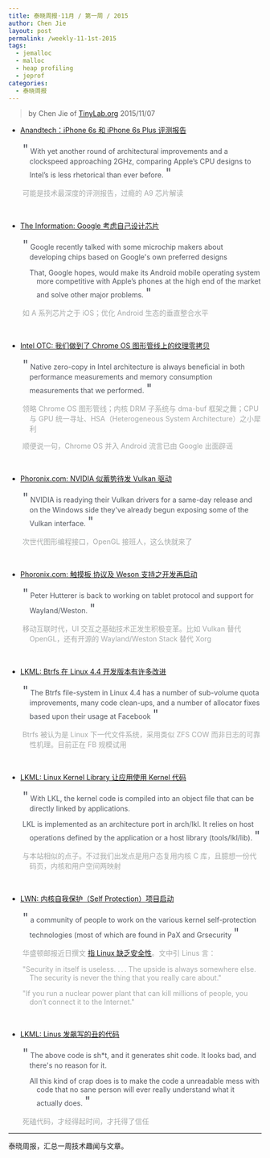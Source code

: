 ```yaml
---
title: 泰晓周报·11月 / 第一周 / 2015
author: Chen Jie
layout: post
permalink: /weekly-11-1st-2015
tags:
  - jemalloc
  - malloc
  - heap profiling
  - jeprof
categories:
  - 泰晓周报
---
```


> by Chen Jie of [TinyLab.org][1]
> 2015/11/07

- [Anandtech：iPhone 6s 和 iPhone 6s Plus 评测报告](http://anandtech.com/show/9686/the-apple-iphone-6s-and-iphone-6s-plus-review)
<p style="padding-left:3em; text-indent:-1em; color:#53575f"><span style="font-size:25px">&quot;</span>
With yet another round of architectural improvements and a clockspeed approaching 2GHz, comparing Apple’s CPU designs to Intel’s is less rhetorical than ever before.
<span style="font-size:25px">&quot;</span></p>

<p style="padding-left:3em; text-indent:-1em; color:#a6aaa9">可能是技术最深度的评测报告，过瘾的 A9 芯片解读</p>
<br/>

- [The Information: Google 考虑自己设计芯片](https://www.theinformation.com/with-apple-in-mind-google-seeks-android-chip-partners)

<p style="padding-left:3em; text-indent:-1em; color:#53575f"><span style="font-size:25px">&quot;</span>
Google recently talked with some microchip makers about developing chips based on Google's own preferred designs
</p><p style="padding-left:4em; text-indent:-1em; color:#53575f">
That, Google hopes, would make its Android mobile operating system more competitive with Apple’s phones at the high end of the market and solve other major problems.
<span style="font-size:25px">&quot;</span></p>

<p style="padding-left:3em; text-indent:-1em; color:#a6aaa9">如 A 系列芯片之于 iOS；优化 Android 生态的垂直整合水平</p>
<br/>

- [Intel OTC: 我们做到了 Chrome OS 图形管线上的纹理零拷贝](https://01.org/zh/blogs/2015/zero-copy-texture-uploads-chrome-os)

<p style="padding-left:3em; text-indent:-1em; color:#53575f"><span style="font-size:25px">&quot;</span>
Native zero-copy in Intel architecture is always beneficial in both performance measurements and memory consumption measurements that we performed.
<span style="font-size:25px">&quot;</span></p>

<p style="padding-left:3em; text-indent:-1em; color:#a6aaa9">领略 Chrome OS 图形管线；内核 DRM 子系统与 dma-buf 框架之舞；CPU 与 GPU 统一寻址、HSA（Heterogeneous System Architecture）之小犀利</p>
<p style="padding-left:3em; text-indent:-1em; color:#a6aaa9">顺便说一句，Chrome OS 并入 Android 流言已由 Google 出面辟谣</p>
<br/>

- [Phoronix.com: NVIDIA 似蓄势待发 Vulkan 驱动](http://www.phoronix.com/scan.php?page=news_item&px=NVIDIA-Vulkan-Nearing-Release)

<p style="padding-left:3em; text-indent:-1em; color:#53575f"><span style="font-size:25px">&quot;</span>
NVIDIA is readying their Vulkan drivers for a same-day release and on the Windows side they've already begun exposing some of the Vulkan interface. 
<span style="font-size:25px">&quot;</span></p>

<p style="padding-left:3em; text-indent:-1em; color:#a6aaa9">次世代图形编程接口，OpenGL 接班人，这么快就来了</p>
<br/>

- [Phoronix.com: 触摸板 协议及 Weson 支持之开发再启动](http://www.phoronix.com/scan.php?page=news_item&px=Tablet-Revised-For-Wayland)

<p style="padding-left:3em; text-indent:-1em; color:#53575f"><span style="font-size:25px">&quot;</span>
Peter Hutterer is back to working on tablet protocol and support for Wayland/Weston.
<span style="font-size:25px">&quot;</span></p>

<p style="padding-left:3em; text-indent:-1em; color:#a6aaa9">移动互联时代，UI 交互之基础技术正发生积极变革。比如 Vulkan 替代 OpenGL，还有开源的 Wayland/Weston Stack 替代 Xorg</p>
<br/>

- [LKML: Btrfs 在 Linux 4.4 开发版本有许多改进](http://lkml.iu.edu/hypermail/linux/kernel/1511.0/04360.html)

<p style="padding-left:3em; text-indent:-1em; color:#53575f"><span style="font-size:25px">&quot;</span>
The Btrfs file-system in Linux 4.4 has a number of sub-volume quota improvements, many code clean-ups, and a number of allocator fixes based upon their usage at Facebook
<span style="font-size:25px">&quot;</span></p>

<p style="padding-left:3em; text-indent:-1em; color:#a6aaa9">Btrfs 被认为是 Linux 下一代文件系统，采用类似 ZFS COW 而非日志的可靠性机理。目前正在 FB 规模试用</p>
<br/>

- [LKML: Linux Kernel Library 让应用使用 Kernel 代码](http://lkml.iu.edu/hypermail/linux/kernel/1511.0/01898.html)

<p style="padding-left:3em; text-indent:-1em; color:#53575f"><span style="font-size:25px">&quot;</span>
With LKL, the kernel code is compiled into an object file that can be directly linked by applications.
</p><p style="padding-left:3em; text-indent:-1em; color:#53575f">
LKL is implemented as an architecture port in arch/lkl. It relies on host operations defined by the application or a host library (tools/lkl/lib).
<span style="font-size:25px">&quot;</span></p>

<p style="padding-left:3em; text-indent:-1em; color:#a6aaa9">与本站相似的点子。不过我们出发点是用户态复用内核 C 库，且臆想一份代码页，内核和用户空间两映射</p>
<br/>

- [LWN: 内核自我保护（Self Protection）项目启动](http://lwn.net/Articles/663361/rss)

<p style="padding-left:3em; text-indent:-1em; color:#53575f"><span style="font-size:25px">&quot;</span>
a community of people to work on the various kernel self-protection technologies (most of which are found in PaX and Grsecurity
<span style="font-size:25px">&quot;</span></p>

<p style="padding-left:3em; text-indent:-1em; color:#a6aaa9">华盛顿邮报近日撰文 <a href="http://www.washingtonpost.com/sf/business/2015/11/05/net-of-insecurity-the-kernel-of-the-argument/">指 Linux 缺乏安全性</a>。文中引 Linus 言：</p>
<p style="padding-left:3em; text-indent:-1em; color:#a6aaa9">"Security in itself is useless. . . . The upside is always somewhere else. The security is never the thing that you really care about."</p>
<p style="padding-left:3em; text-indent:-1em; color:#a6aaa9">"If you run a nuclear power plant that can kill millions of people, you don’t connect it to the Internet."</p>
<br/>

- [LKML: Linus 发飙写的丑的代码](http://lkml.iu.edu/hypermail/linux/kernel/1510.3/02866.html)

<p style="padding-left:3em; text-indent:-1em; color:#53575f"><span style="font-size:25px">&quot;</span>
The above code is sh*t, and it generates shit code. It looks bad, and there's no reason for it.
</p><p style="padding-left:4em; text-indent:-1em; color:#53575f">
All this kind of crap does is to make the code a unreadable mess with code that no sane person will ever really understand what it actually does.
<span style="font-size:25px">&quot;</span></p>

<p style="padding-left:3em; text-indent:-1em; color:#a6aaa9">死磕代码，才经得起时间，才托得了信任</p>

---
泰晓周报，汇总一周技术趣闻与文章。


 [1]: http://tinylab.org
